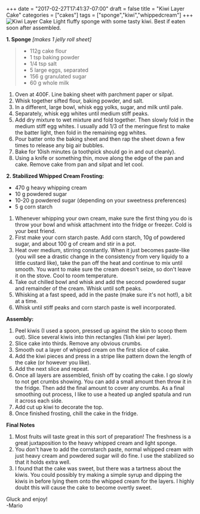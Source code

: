 +++
date = "2017-02-27T17:41:37-07:00"
draft = false
title = "Kiwi Layer Cake"
categories = ["cakes"]
tags = ["sponge","kiwi","whippedcream"]
+++
![Kiwi Layer Cake](https://i.redd.it/nzt6xc6ifoiy.jpg)
Light fluffy sponge with some tasty kiwi. Best if eaten soon after assembled.

**1. Sponge** *[makes 1 jelly roll sheet]*

>- 112g cake flour  
>- 1 tsp baking powder  
>- 1/4 tsp salt  
>- 5 large eggs, separated  
>- 156 g granulated sugar  
>- 60 g whole milk  

1. Oven at 400F. Line baking sheet with parchment paper or silpat.  
2. Whisk together sifted flour, baking powder, and salt.  
3. In a different, large bowl, whisk egg yolks, sugar, and milk until pale.  
4. Separately, whisk egg whites until medium stiff peaks.  
5. Add dry mixture to wet mixture and fold together. Then slowly fold in the medium stiff egg whites. I usually add 1/3 of the meringue first to make the batter light, then fold in the remaining egg whites.    
6. Pour batter onto the baking sheet and then rap the sheet down a few times to release any big air bubbles.  
7. Bake for 10ish minutes (a toothpick should go in and out cleanly).  
8. Using a knife or something thin, move along the edge of the pan and cake. Remove cake from pan and silpat and let cool.   

**2. Stabilized Whipped Cream Frosting:**  

- 470 g heavy whipping cream  
- 10 g powdered sugar  
- 10-20 g powdered sugar (depending on your sweetness preferences)  
- 5 g corn starch  

1. Whenever whipping your own cream, make sure the first thing you do is throw your bowl and whisk attachment into the fridge or freezer. Cold is your best friend.  
2. First make your corn starch paste. Add corn starch, 10g of powdered sugar, and about 100 g of cream and stir in a pot.  
3. Heat over medium, stirring constantly. When it just becomes paste-like (you will see a drastic change in the consistency from very liquidy to a little custard like), take the pan off the heat and continue to mix until smooth. You want to make sure the cream doesn't seize, so don't leave it on the stove. Cool to room temperature.    
3. Take out chilled bowl and whisk and add the second powdered sugar and remainder of the cream. Whisk until soft peaks.  
4. Whisking at a fast speed, add in the paste (make sure it's not hot!), a bit at a time.
5. Whisk until stiff peaks and corn starch paste is well incorporated.  

**Assembly:**  

1. Peel kiwis (I used a spoon, pressed up against the skin to scoop them out). Slice several kiwis into thin rectangles (1ish kiwi per layer).  
2. Slice cake into thirds. Remove any obvious crumbs.  
3. Smooth out a layer of whipped cream on the first slice of cake.  
4. Add the kiwi pieces and press in a stripe like pattern down the length of the cake (or however you like).  
5. Add the next slice and repeat.  
6. Once all layers are assembled, finish off by coating the cake. I go slowly to not get crumbs showing. You can add a small amount then throw it in the fridge. Then add the final amount to cover any crumbs. As a final smoothing out process, I like to use a heated up angled spatula and run it across each side.  
7. Add cut up kiwi to decorate the top.  
8. Once finished frosting, chill the cake in the fridge.  

**Final Notes**

1. Most fruits will taste great in this sort of preparation! The freshness is a great juxtaposition to the heavy whipped cream and light sponge.  
2. You don't have to add the cornstarch paste, normal whipped cream with just heavy cream and powdered sugar will do fine. I use the stabilized so that it holds extra well.  
3. I found that the cake was sweet, but there was a tartness about the kiwis. You could possibly try making a simple syrup and dipping the kiwis in before lying them onto the whipped cream for the layers. I highly doubt this will cause the cake to become overtly sweet.  

Gluck and enjoy!  
-Mario

